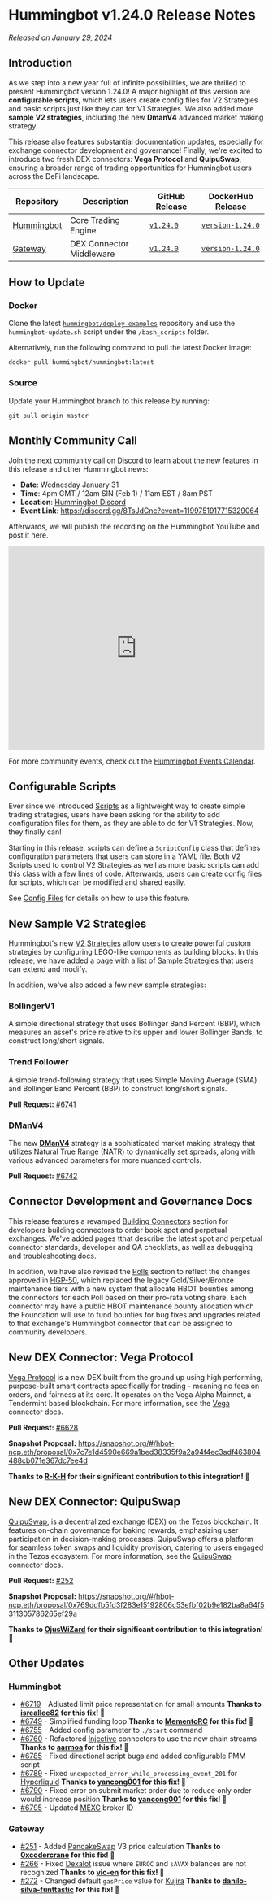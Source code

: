 # Hummingbot v1.24.0 Release Notes

*Released on January 29, 2024*

## Introduction

As we step into a new year full of infinite possibilities, we are thrilled to present Hummingbot version 1.24.0! A major highlight of this version are **configurable scripts**, which lets users create config files for V2 Strategies and basic scripts just like they can for V1 Strategies. We also added more **sample V2 strategies**, including the new **DmanV4** advanced market making strategy.

This release also features substantial documentation updates, especially for exchange connector development and governance! Finally, we're excited to introduce two fresh DEX connectors: **Vega Protocol** and **QuipuSwap**, ensuring a broader range of trading opportunities for Hummingbot users across the DeFi landscape.

| Repository | Description | GitHub Release | DockerHub Release |
|------------|-------------|----------------|-------------------|
| [Hummingbot](https://github.com/hummingbot/hummingbot) | Core Trading Engine | [`v1.24.0`](https://github.com/hummingbot/hummingbot/releases/tag/v1.24.0) | [`version-1.24.0`](https://hub.docker.com/r/hummingbot/hummingbot/tags?name=version-1.24.0) |
| [Gateway](https://github.com/hummingbot/gateway) | DEX Connector Middleware | [`v1.24.0`](https://github.com/hummingbot/gateway/releases/tag/v1.24.0) | [`version-1.24.0`](https://hub.docker.com/r/hummingbot/gateway/tags?name=version-1.24.0) |

## How to Update

### Docker

Clone the latest [`hummingbot/deploy-examples`](https://github.com/hummingbot/deploy-examples) repository and use the `hummingbot-update.sh` script under the `/bash_scripts` folder.

Alternatively, run the following command to pull the latest Docker image:

```
docker pull hummingbot/hummingbot:latest
```

### Source

Update your Hummingbot branch to this release by running:

```
git pull origin master
```

## Monthly Community Call

Join the next community call on [Discord](https://discord.gg/hummingbot) to learn about the new features in this release and other Hummingbot news:

* **Date**: Wednesday January 31
* **Time**: 4pm GMT / 12am SIN (Feb 1) / 11am EST / 8am PST 
* **Location**: [Hummingbot Discord](https://discord.gg/hummingbot)
* **Event Link**: <https://discord.gg/8TsJdCnc?event=1199751917715329064>

Afterwards, we will publish the recording on the Hummingbot YouTube and post it here.

<iframe style="width:100%; min-height:400px;" src="https://www.youtube.com/embed/_Yh_vdC-YY0" frameborder="0" allow="accelerometer; autoplay; encrypted-media; gyroscope; picture-in-picture" allowfullscreen></iframe>

For more community events, check out the [Hummingbot Events Calendar](https://lu.ma/u/hummingbot).

## Configurable Scripts

Ever since we introduced [Scripts](/scripts) as a lightweight way to create simple trading strategies, users have been asking for the ability to add configuration files for them, as they are able to do for V1 Strategies. Now, they finally can!

Starting in this release, scripts can define a `ScriptConfig` class that defines configuration parameters that users can store in a YAML file. Both V2 Scripts used to control V2 Strategies as well as more basic scripts can add this class with a few lines of code. Afterwards, users can create config files for scripts, which can be modified and shared easily.

See [Config Files](/client/config-files/#script-config-files) for details on how to use this feature.

## New Sample V2 Strategies

Hummingbot's new [V2 Strategies](/v2-strategies) allow users to create powerful custom strategies by configuring LEGO-like components as building blocks. In this release, we have added a page with a list of [Sample Strategies](/v2-strategies/examples/) that users can extend and modify.

In addition, we've also added a few new sample strategies:

### BollingerV1

A simple directional strategy that uses Bollinger Band Percent (BBP), which measures an asset's price relative to its upper and lower Bollinger Bands, to construct long/short signals.

### Trend Follower

A simple trend-following strategy that uses Simple Moving Average (SMA) and Bollinger Band Percent (BBP) to construct long/short signals.

**Pull Request:**  [#6741](https://github.com/hummingbot/hummingbot/pull/6741)

### DManV4

The new [**DManV4**](https://github.com/hummingbot/hummingbot/blob/development/scripts/v2_dman_v4_multiple_pairs.py) strategy is a sophisticated market making strategy that utilizes Natural True Range (NATR) to dynamically set spreads, along with various advanced parameters for more nuanced controls.

**Pull Request:** [#6742](https://github.com/hummingbot/hummingbot/pull/6742) 

## Connector Development and Governance Docs

This release features a revamped [Building Connectors](/developers/connectors/) section for developers building connectors to order book spot and perpetual exchanges. We've added pages tthat describe the latest spot and perpetual connector standards, developer and QA checklists, as well as debugging and troubleshooting docs.

In addition, we have also revised the [Polls](/governance/polls) section to reflect the changes approved in [HGP-50](https://snapshot.org/#/hbot.eth/proposal/0xc13f3b9fdaded22d1ce0b5528c9146fb2a762c41deed88e6c64e798465414738), which replaced the legacy Gold/Silver/Bronze maintenance tiers with a new system that allocate HBOT bounties among the connectors for each Poll based on their pro-rata voting share. Each connector may have a public HBOT maintenance bounty allocation which the Foundation will use to fund bounties for bug fixes and upgrades related to that exchange's Hummingbot connector that can be assigned to community developers.

## New DEX Connector: Vega Protocol

[Vega Protocol](https://vega.xyz/) is a new DEX built from the ground up using high performing, purpose-built smart contracts specifically for trading - meaning no fees on orders, and fairness at its core. It operates on the Vega Alpha Mainnet, a Tendermint based blockchain. For more information, see the [Vega](../exchanges/vega.md) connector docs.

**Pull Request:**  [#6628](https://github.com/hummingbot/hummingbot/pull/6628)

**Snapshot Proposal:** <https://snapshot.org/#/hbot-ncp.eth/proposal/0x7c7e1d4590e669a1bed38335f9a2a94f4ec3adf463804488cb071e367dc7ee4d>

**Thanks to [R-K-H](https://github.com/R-K-H) for their significant contribution to this integration! 🙏**


## New DEX Connector: QuipuSwap

[QuipuSwap](https://quipuswap.com/), is a decentralized exchange (DEX) on the Tezos blockchain. It features on-chain governance for baking rewards, emphasizing user participation in decision-making processes. QuipuSwap offers a platform for seamless token swaps and liquidity provision, catering to users engaged in the Tezos ecosystem. For more information, see the [QuipuSwap](../exchanges/quipuswap.md) connector docs.

**Pull Request:**  [#252](https://github.com/hummingbot/gateway/pull/252)

**Snapshot Proposal:** <https://snapshot.org/#/hbot-ncp.eth/proposal/0x769ddfb5fd3f283e15192806c53efbf02b9e182ba8a64f5311305786265ef29a>

**Thanks to [OjusWiZard](https://github.com/OjusWiZard) for their significant contribution to this integration! 🙏**

## Other Updates

### Hummingbot

- [#6719](https://github.com/hummingbot/hummingbot/pull/6719) - Adjusted limit price representation for small amounts **Thanks to [isreallee82](https://github.com/isreallee82) for this fix! 🙏**
- [#6749](https://github.com/hummingbot/hummingbot/pull/6749) - Simplified funding loop **Thanks to [MementoRC](https://github.com/MementoRC) for this fix! 🙏**
- [#6755](https://github.com/hummingbot/hummingbot/pull/6755) - Added config parameter to `./start` command
- [#6760](https://github.com/hummingbot/hummingbot/pull/6760) - Refactored [Injective](../exchanges/injective.md) connectors to use the new chain streams **Thanks to [aarmoa](https://github.com/aarmoa) for this fix! 🙏**
- [#6785](https://github.com/hummingbot/hummingbot/pull/6785) - Fixed directional script bugs and added configurable PMM script
- [#6789](https://github.com/hummingbot/hummingbot/pull/6789) - Fixed `unexpected_error_while_processing_event_201` for [Hyperliquid](../exchanges/hyperliquid.md) **Thanks to [yancong001](https://github.com/yancong001) for this fix! 🙏** 
- [#6790](https://github.com/hummingbot/hummingbot/pull/6790) - Fixed error on submit market order due to reduce only order would increase position **Thanks to [yancong001](https://github.com/yancong001) for this fix! 🙏** 
- [#6795](https://github.com/hummingbot/hummingbot/pull/6795) - Updated [MEXC](../exchanges/mexc/index.md) broker ID


### Gateway

- [#251](https://github.com/hummingbot/gateway/pull/251) - Added [PancakeSwap](../exchanges/pancakeswap.md) V3 price calculation **Thanks to [0xcodercrane](https://github.com/0xcodercrane) for this fix! 🙏** 
- [#266](https://github.com/hummingbot/gateway/pull/266) - Fixed [Dexalot](../exchanges/dexalot.md) issue where `EUROC` and `sAVAX` balances are not recognized  **Thanks to [vic-en](https://github.com/vic-en) for this fix! 🙏** 
- [#272](https://github.com/hummingbot/gateway/pull/272) - Changed default `gasPrice` value for [Kujira](../exchanges/kujira.md) **Thanks to [danilo-silva-funttastic](https://github.com/danilo-silva-funttastic) for this fix! 🙏** 


